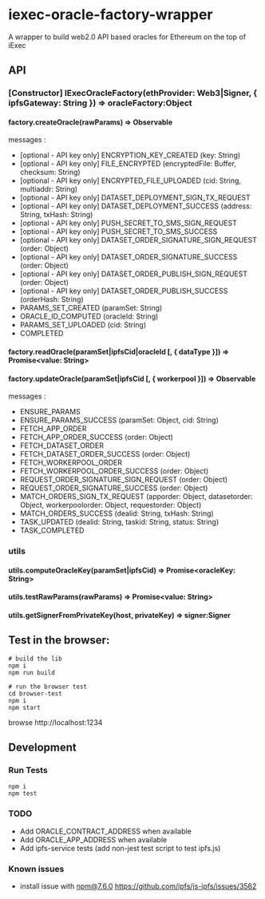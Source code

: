 # iexec-oracle-factory-wrapper

A wrapper to build web2.0 API based oracles for Ethereum on the top of iExec

## API

### \[Constructor\] IExecOracleFactory(ethProvider: Web3|Signer, { ipfsGateway: String }) => oracleFactory:Object

#### factory.createOracle(rawParams) => Observable

messages :

- \[optional - API key only\] ENCRYPTION_KEY_CREATED (key: String)
- \[optional - API key only\] FILE_ENCRYPTED (encryptedFile: Buffer, checksum: String)
- \[optional - API key only\] ENCRYPTED_FILE_UPLOADED (cid: String, multiaddr: String)
- \[optional - API key only\] DATASET_DEPLOYMENT_SIGN_TX_REQUEST
- \[optional - API key only\] DATASET_DEPLOYMENT_SUCCESS (address: String, txHash: String)
- \[optional - API key only\] PUSH_SECRET_TO_SMS_SIGN_REQUEST
- \[optional - API key only\] PUSH_SECRET_TO_SMS_SUCCESS
- \[optional - API key only\] DATASET_ORDER_SIGNATURE_SIGN_REQUEST (order: Object)
- \[optional - API key only\] DATASET_ORDER_SIGNATURE_SUCCESS (order: Object)
- \[optional - API key only\] DATASET_ORDER_PUBLISH_SIGN_REQUEST (order: Object)
- \[optional - API key only\] DATASET_ORDER_PUBLISH_SUCCESS (orderHash: String)
- PARAMS_SET_CREATED (paramSet: String)
- ORACLE_ID_COMPUTED (oracleId: String)
- PARAMS_SET_UPLOADED (cid: String)
- COMPLETED

#### factory.readOracle(paramSet|ipfsCid|oracleId [, { dataType }]) => Promise\<value: String\>

#### factory.updateOracle(paramSet|ipfsCid [, { workerpool }]) => Observable

messages :

- ENSURE_PARAMS
- ENSURE_PARAMS_SUCCESS (paramSet: Object, cid: String)
- FETCH_APP_ORDER
- FETCH_APP_ORDER_SUCCESS (order: Object)
- FETCH_DATASET_ORDER
- FETCH_DATASET_ORDER_SUCCESS (order: Object)
- FETCH_WORKERPOOL_ORDER
- FETCH_WORKERPOOL_ORDER_SUCCESS (order: Object)
- REQUEST_ORDER_SIGNATURE_SIGN_REQUEST (order: Object)
- REQUEST_ORDER_SIGNATURE_SUCCESS (order: Object)
- MATCH_ORDERS_SIGN_TX_REQUEST (apporder: Object, datasetorder: Object, workerpoolorder: Object, requestorder: Object)
- MATCH_ORDERS_SUCCESS (dealid: String, txHash: String)
- TASK_UPDATED (dealid: String, taskid: String, status: String)
- TASK_COMPLETED

### utils

#### utils.computeOracleKey(paramSet|ipfsCid) => Promise\<oracleKey: String\>

#### utils.testRawParams(rawParams) => Promise\<value: String\>

#### utils.getSignerFromPrivateKey(host, privateKey) => signer:Signer

## Test in the browser:

```
# build the lib
npm i
npm run build

# run the browser test
cd browser-test
npm i
npm start
```

browse http://localhost:1234

## Development

### Run Tests

```
npm i
npm test
```

### TODO

- Add ORACLE_CONTRACT_ADDRESS when available
- Add ORACLE_APP_ADDRESS when available
- Add ipfs-service tests (add non-jest test script to test ipfs.js)

### Known issues

- install issue with npm@7.6.0 https://github.com/ipfs/js-ipfs/issues/3562
